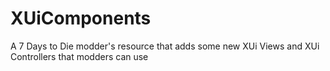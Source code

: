 # XUiComponents
A 7 Days to Die modder's resource that adds some new XUi Views and XUi Controllers that modders can use
